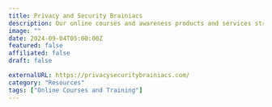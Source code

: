 ```yaml
---
title: Privacy and Security Brainiacs
description: Our online courses and awareness products and services strongly support this initiative. “Privacy and cybersecurity for your life”
image: ""
date: 2024-09-04T05:00:00Z
featured: false
affiliated: false
draft: false

externalURL: https://privacysecuritybrainiacs.com/
category: "Resources"
tags: ["Online Courses and Training"]
---
```

